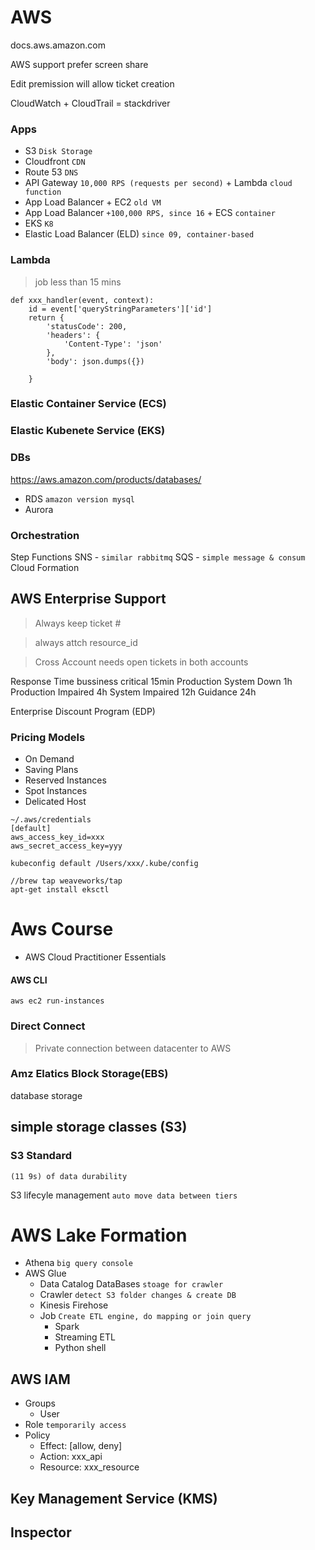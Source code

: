 # AWS
docs.aws.amazon.com


AWS support prefer screen share

Edit premission will allow ticket creation

CloudWatch + CloudTrail = stackdriver

### Apps
- S3 `Disk Storage`
- Cloudfront `CDN`
- Route 53 `DNS`
- API Gateway `10,000 RPS (requests per second)` + Lambda `cloud function`
- App Load Balancer + EC2 `old VM`
- App Load Balancer `+100,000 RPS, since 16` + ECS `container`
- EKS `K8`
- Elastic Load Balancer (ELD) `since 09, container-based`

### Lambda
> job less than 15 mins
```
def xxx_handler(event, context):
    id = event['queryStringParameters']['id']
    return {
        'statusCode': 200,
        'headers': {
            'Content-Type': 'json'
        },
        'body': json.dumps({})

    }
```
### Elastic Container Service (ECS)

### Elastic Kubenete Service (EKS)

### DBs
https://aws.amazon.com/products/databases/

- RDS `amazon version mysql`
- Aurora

### Orchestration
Step Functions
SNS - `similar rabbitmq`
SQS - `simple message & consum` 
Cloud Formation

## AWS Enterprise Support
> Always keep ticket #

> always attch resource_id

> Cross Account needs open tickets in both accounts

Response Time
bussiness critical 15min
Production System Down 1h
Production Impaired 4h
System Impaired 12h
Guidance 24h

Enterprise Discount Program (EDP)

### Pricing Models
- On Demand
- Saving Plans
- Reserved Instances
- Spot Instances
- Delicated Host


```
~/.aws/credentials
[default]
aws_access_key_id=xxx
aws_secret_access_key=yyy

kubeconfig default /Users/xxx/.kube/config

//brew tap weaveworks/tap
apt-get install eksctl
```

# Aws Course
- AWS Cloud Practitioner Essentials

#### AWS CLI
```
aws ec2 run-instances
```

### Direct Connect
> Private connection between datacenter to AWS

### Amz Elatics Block Storage(EBS)
database storage

## simple storage classes (S3)
### S3 Standard
    (11 9s) of data durability
S3 lifecyle management `auto move data between tiers`

# AWS Lake Formation
- Athena `big query console`
- AWS Glue
  - Data Catalog DataBases `stoage for crawler`
  - Crawler `detect S3 folder changes & create DB`
  - Kinesis Firehose
  - Job `Create ETL engine, do mapping or join query`
    - Spark
    - Streaming ETL
    - Python shell

## AWS IAM
- Groups
    - User
- Role `temporarily access`
- Policy
    - Effect: [allow, deny]
    - Action: xxx_api
    - Resource: xxx_resource

## Key Management Service (KMS)
## Inspector